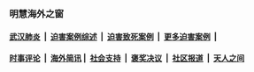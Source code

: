
### 明慧海外之窗

####  [武汉肺炎](indexes/365.md?t=07130301) &nbsp;|&nbsp;  [迫害案例综述](indexes/328.md?t=07130301) &nbsp;|&nbsp; [迫害致死案例](indexes/277.md?t=07130301)  &nbsp;|&nbsp; [更多迫害案例](indexes/81.md?t=07130301)  &nbsp;|&nbsp; 
####  [时事评论](indexes/19.md?t=07130301) &nbsp;|&nbsp; [海外简讯](indexes/245.md?t=07130301)&nbsp;|&nbsp;  [社会支持](indexes/140.md?t=07130301) &nbsp;|&nbsp; [褒奖决议](indexes/282.md?t=07130301) &nbsp;|&nbsp; [社区报道](indexes/91.md?t=07130301)  &nbsp;|&nbsp; [天人之间](indexes/78.md?t=07130301) 

